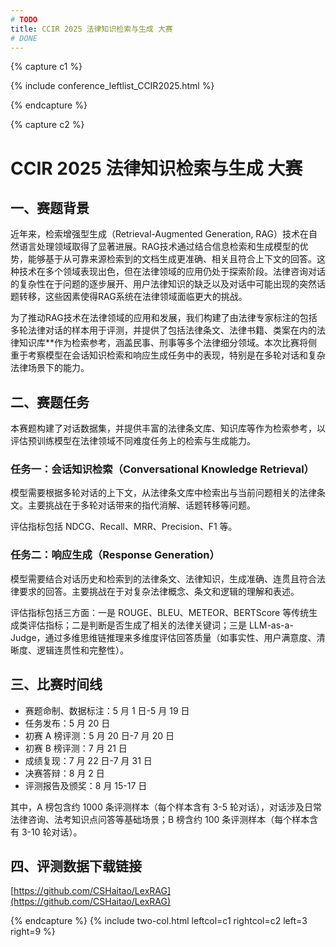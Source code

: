 ```yaml
---
# TODO
title: CCIR 2025 法律知识检索与生成 大赛
# DONE
---
```


{% capture c1 %}

{% include conference_leftlist_CCIR2025.html %}

{% endcapture %}

{% capture c2 %}

<!-- TODO -->

# <i class="fas fa-feather-alt"></i> CCIR 2025 法律知识检索与生成 大赛

## 一、赛题背景

<p>近年来，检索增强型生成（Retrieval-Augmented Generation, RAG）技术在自然语言处理领域取得了显著进展。RAG技术通过结合信息检索和生成模型的优势，能够基于从可靠来源检索到的文档生成更准确、相关且符合上下文的回答。这种技术在多个领域表现出色，但在法律领域的应用仍处于探索阶段。法律咨询对话的复杂性在于问题的逐步展开、用户法律知识的缺乏以及对话中可能出现的突然话题转移，这些因素使得RAG系统在法律领域面临更大的挑战。</p>
<p>为了推动RAG技术在法律领域的应用和发展，我们构建了由法律专家标注的包括多轮法律对话的样本用于评测，并提供了包括法律条文、法律书籍、类案在内的法律知识库**作为检索参考，涵盖民事、刑事等多个法律细分领域。本次比赛将侧重于考察模型在会话知识检索和响应生成任务中的表现，特别是在多轮对话和复杂法律场景下的能力。</p>

## 二、赛题任务

本赛题构建了对话数据集，并提供丰富的法律条文库、知识库等作为检索参考，以评估预训练模型在法律领域不同难度任务上的检索与生成能力。

### 任务一：会话知识检索（Conversational Knowledge Retrieval）

模型需要根据多轮对话的上下文，从法律条文库中检索出与当前问题相关的法律条文。主要挑战在于多轮对话带来的指代消解、话题转移等问题。

评估指标包括 NDCG、Recall、MRR、Precision、F1 等。

### 任务二：响应生成（Response Generation）

模型需要结合对话历史和检索到的法律条文、法律知识，生成准确、连贯且符合法律要求的回答。主要挑战在于对复杂法律概念、条文和逻辑的理解和表述。

评估指标包括三方面：一是 ROUGE、BLEU、METEOR、BERTScore 等传统生成类评估指标；二是判断是否生成了相关的法律关键词；三是 LLM-as-a-Judge，通过多维思维链推理来多维度评估回答质量（如事实性、用户满意度、清晰度、逻辑连贯性和完整性）。

## 三、比赛时间线

- 赛题命制、数据标注：5 月 1 日-5 月 19 日
- 任务发布：5 月 20 日
- 初赛 A 榜评测：5 月 20 日-7 月 20 日
- 初赛 B 榜评测：7 月 21 日
- 成绩复现：7 月 22 日-7 月 31 日
- 决赛答辩：8 月 2 日
- 评测报告及颁奖：8 月 15-17 日

其中，A 榜包含约 1000 条评测样本（每个样本含有 3-5 轮对话），对话涉及日常法律咨询、法考知识点问答等基础场景；B 榜含约 100 条评测样本（每个样本含有 3-10 轮对话）。

## 四、评测数据下载链接

[https://github.com/CSHaitao/LexRAG](https://github.com/CSHaitao/LexRAG)

<!-- DONE -->

{% endcapture %}
{% include two-col.html leftcol=c1 rightcol=c2 left=3 right=9 %}
